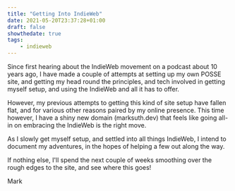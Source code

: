 ```yaml
---
title: "Getting Into IndieWeb"
date: 2021-05-20T23:37:28+01:00
draft: false
showthedate: true
tags:
    - indieweb
---
```


Since first hearing about the IndieWeb movement on a podcast about 10 years ago, I have made a couple of attempts at setting up my own POSSE site, and getting my head round the principles, and tech involved in getting myself setup, and using the IndieWeb and all it has to offer.

However, my previous attempts to getting this kind of site setup have fallen flat, and for various other reasons paired by my online presence. This time however, I have a shiny new domain (marksuth.dev) that feels like going all-in on embracing the IndieWeb is the right move.

As I slowly get myself setup, and settled into all things IndieWeb, I intend to document my adventures, in the hopes of helping a few out along the way.

If nothing else, I'll spend the next couple of weeks smoothing over the rough edges to the site, and see where this goes!

Mark
